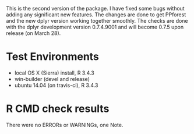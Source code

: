 
This is the second version of the package. I have fixed some bugs without adding any significant new features. The changes are done to get PPforest and the new dplyr version working together smoothly. The checks are done with the dplyr development version 0.7.4.9001 and will become 0.7.5 upon release (on March 28).


# Test Environments
* local OS X (Sierra) install, R 3.4.3
* win-builder (devel and release)
* ubuntu 14.04 (on travis-ci), R 3.4.3

# R CMD check results

There were no ERRORs or WARNINGs, one Note.